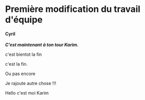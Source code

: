 # Première modification du travail d'équipe
#### Cyril

**_C'est maintenant à ton tour Karim._**

c'est bientot la fin

c'est la fin.

Ou pas encore 

Je rajoute autre chose !!!

Hello c'est moi Karim